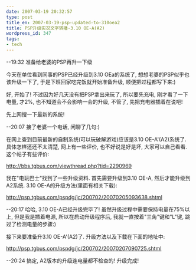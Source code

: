 ```yaml
---
date: 2007-03-19 20:32:57
type: post
title_en: 2007-03-19-psp-updated-to-310oea2
title: PSP升级实况文字转播-3.10 OE-A(A2)
wordpress_id: 347
tags:
- tech
---
```


--19:32
准备给老婆的PSP再升一下级

今天在单位看到同事的PSP已经升级到3.10 OEa的系统了, 想想老婆的PSP似乎也该升级一下了, 于是下班回家吃完饭就开始准备升级, 顺便把过程都写下来:)

好, 开始了! 不过因为好几天没有把PSP拿出来玩了, 所以要先充电, 刚才看了一下电量, 才2%, 也不知道会不会影响一会的升级, 不管了, 先把充电器插着在说吧!

先上网搜一下最新的系统!

--20:07
接了老婆一个电话, 闲聊了几句:)

在网上查到目前最新的自制系统(可以玩破解游戏)应该是3.10 OE-A'(A2)系统了. 具体怎样还还不太清楚, 网上有一些评价, 也不好说是好是坏, 大家可以自己看看. 这个帖子有些评价:

http://bbs.tgbus.com/viewthread.php?tid=2290969

我在"电玩巴士"找到了一些升级资料. 首先需要升级到3.10 OE-A, 然后才能升级到A2系统. 3.10 OE-A的升级方法(里面有相关下载):

http://psp.tgbus.com/pspdg/jc/200702/20070205093638.shtml

--20:17
哈哈, 3.10 OE-A已经升级完毕了! 虽然升级过程中需要保持电量在75%以上, 但是我是插着电源, 所以在启动升级程序后, 我就一直按着"三角"键和"L"键, 跳过了检测电量的步骤:)

接下来要准备升3.10 OE-A'(A2)了. 升级方法以及下载在下面的地址中:

http://psp.tgbus.com/pspdg/jc/200702/20070207090725.shtml

--20:24
搞定, A2版本的升级连电量都不检查的! 升级完成!


